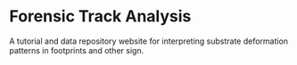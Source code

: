 # Forensic Track Analysis
A tutorial and data repository website for interpreting substrate deformation patterns in footprints and other sign.
